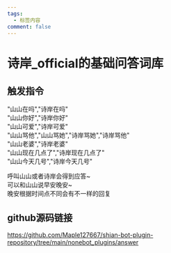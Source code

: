 ```yaml
---
tags:
  - 标签内容
comment: false
---
```


# 诗岸_official的基础问答词库
## 触发指令
  "山山在吗","诗岸在吗"  
  "山山你好","诗岸你好"  
  "山山可爱","诗岸可爱"  
  "山山骂他","山山骂她","诗岸骂她","诗岸骂他"  
  "山山老婆","诗岸老婆"  
  "山山现在几点了","诗岸现在几点了"  
  "山山今天几号","诗岸今天几号"  
    
  呼叫山山或者诗岸会得到应答~  
  可以和山山说早安晚安~  
  晚安根据时间点不同会有不一样的回复  
## github源码链接
  https://github.com/Maple127667/shian-bot-plugin-repository/tree/main/nonebot_plugins/answer
